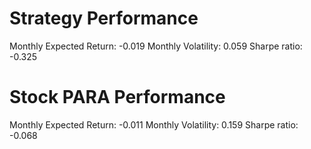 # Strategy Performance
Monthly Expected Return: -0.019
Monthly Volatility: 0.059
Sharpe ratio: -0.325
# Stock PARA Performance
Monthly Expected Return: -0.011
Monthly Volatility: 0.159
Sharpe ratio: -0.068
